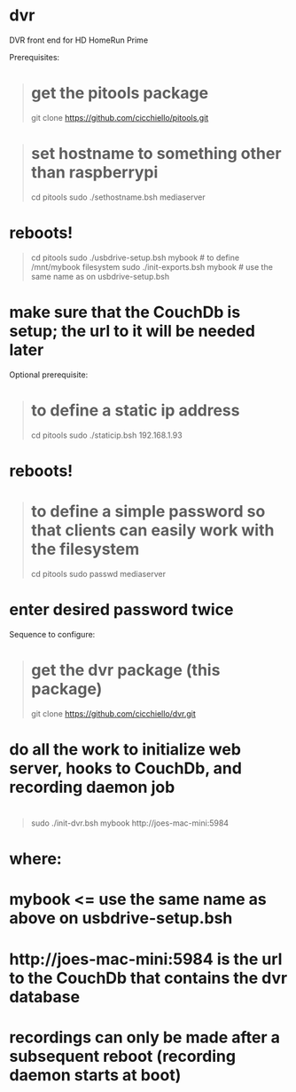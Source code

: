 # dvr
DVR front end for HD HomeRun Prime

Prerequisites:
   > # get the pitools package
   > git clone https://github.com/cicchiello/pitools.git

   > # set hostname to something other than raspberrypi
   > cd pitools
   > sudo ./sethostname.bsh mediaserver
   # reboots!
   
   > cd pitools
   > sudo ./usbdrive-setup.bsh mybook  # to define /mnt/mybook filesystem
   > sudo ./init-exports.bsh mybook # use the same name as on usbdrive-setup.bsh

   # make sure that the CouchDb is setup; the url to it will be needed later


Optional prerequisite:
   > # to define a static ip address
   > cd pitools
   > sudo ./staticip.bsh 192.168.1.93
   # reboots!

   > # to define a simple password so that clients can easily work with the filesystem
   > cd pitools
   > sudo passwd mediaserver
   # enter desired password twice



Sequence to configure:
   > # get the dvr package (this package)
   > git clone https://github.com/cicchiello/dvr.git

   # do all the work to initialize web server, hooks to CouchDb, and recording daemon job
   #
   > sudo ./init-dvr.bsh mybook http://joes-mac-mini:5984
   # where: 
   #    mybook <= use the same name as above on usbdrive-setup.bsh
   #    http://joes-mac-mini:5984 is the url to the CouchDb that contains the dvr database
   #
   # recordings can only be made after a subsequent reboot (recording daemon starts at boot)

